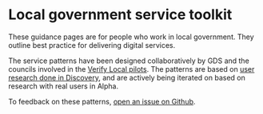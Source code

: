 # Local government service toolkit

These guidance pages are for people who work in local government. They outline best practice for delivering digital services.

The service patterns have been designed collaboratively by GDS and the councils involved in the <a href="http://www.localdigitalcoalition.uk/product/extension-of-gov-uk-verify-to-local-government-pilot/">Verify Local pilots</a>. The patterns are based on <a href="https://userresearch.blog.gov.uk/2017/02/14/collaborative-user-research-for-verifylocal-discovery/">user research done in Discovery</a>, and are actively being iterated on based on research with real users in Alpha.

To feedback on these patterns, <a href="https://github.com/alphagov/verify-local-patterns/blob/master/CONTRIBUTING.md">open an issue on Github</a>.
